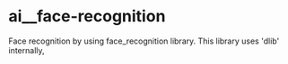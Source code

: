 # ai__face-recognition
Face recognition by using face_recognition library. This library uses 'dlib' internally,
